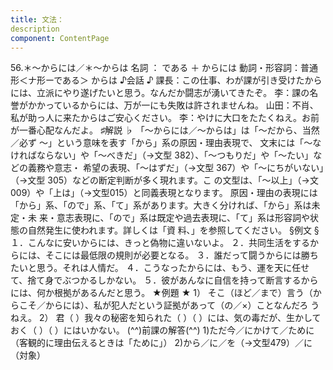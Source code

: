 ```yaml
---
title: 文法：
description
component: ContentPage
---
```



56.＊～からには／＊～からは
名詞 ： である ＋ からには
動詞・形容詞：普通形＜ナ形ーである＞ からは
♪会話 ♪
課長：この仕事、わが課が引き受けたからには、立派にやり遂げたいと思う。なんだか闘志が湧いてきたぞ。
李：課の名誉がかかっているからには、万が一にも失敗は許されませんね。 山田：不肖、私が助っ人に来たからはご安心ください。
李：やけに大口をたたくねえ。お前が一番心配なんだよ。
♯解説 ♭
「～からには／～からは」は「～だから、当然／必ず ～」という意味を表す「から」系の原因・理由表現で、 文末には「～なければならない」や「～べきだ」（→文型 382）、「～つもりだ」や「～たい」などの義務や意志・ 希望の表現、「～はずだ」（→文型 367）や「～にちがいない」（→文型 305）などの断定判断が多く現れます。こ の文型は、「～以上」（→文009）や「上は」（→文型015）と同義表現となります。
原因・理由の表現には「から」系、「ので」系、「て」系があります。大きく分ければ、「から」系は未定・未
来・意志表現に、「ので」系は既定や過去表現に、「て」系は形容詞や状態の自然発生に使われます。詳しくは「資
料､」を参照してください。
§例文 §
１．こんなに安いからには、きっと偽物に違いないよ。
２．共同生活をするからには、そこには最低限の規則が必要となる。
３．誰だって闘うからには勝ちたいと思う。それは人情だ。
４．こうなったからには、もう、運を天に任せて、捨て身でぶつかるしかない。
５．彼があんなに自信を持って断言するからには、何か根拠があるんだと思う。
★例題 ★
1） そこ（ほど／まで）言う（からこそ／からには）、私が犯人だという証拠があって（の／×）ことなんだろ うねえ。
2） 君（ ）我々の秘密を知られた（ ）（ ）には、気の毒だが、生かしておく（ ）（ ）にはいかない。
(^^)前課の解答(^^)
1)ただ今／にかけて／ために（客観的に理由伝えるときは「ために」）
2)から／に／を（→文型479）／に（対象）

